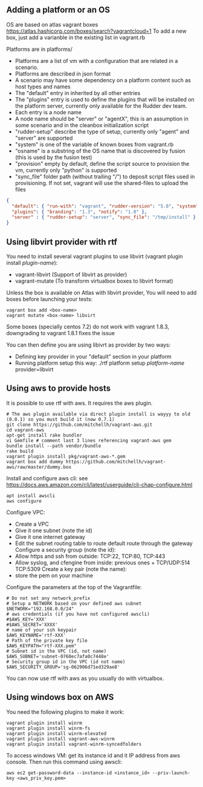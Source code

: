 Adding a platform or an OS
--------------------------
OS are based on atlas vagrant boxes https://atlas.hashicorp.com/boxes/search?vagrantcloud=1
To add a new box, just add a varianble in the existing list in vagrant.rb

Platforms are in platforms/

- Platforms are a list of vm with a configuration that are related in a scenario.
- Platforms are described in json format
- A scenario may have some dependency on a platform content such as host types and names
- The "default" entry in inherited by all other entries
- The "plugins" entry is used to define the plugins that will be installed on the platform server, currently only available for the Rudder dev team.
- Each entry is a node name
- A node name should be "server" or "agentX", this is an assumption in some scenario and in the cleanbox initialization script
- "rudder-setup" describe the type of setup, currently only "agent" and "server" are supported
- "system" is one of the variable of known boxes from vagrant.rb
- "osname" is a substring of the OS name that is discovered by fusion (this is used by the fusion test)
- "provision" empty by default, define the script source to provision the vm, currently only "python" is supported
- "sync_file" folder path (without trailing "/") to deposit script files used in provisioning. If not set, vagrant will use the shared-files to upload the files

```json
{
  "default": { "run-with": "vagrant", "rudder-version": "5.0", "system": "debian9", "inventory-os": "debian" },
  "plugins": { "branding": "1.3", "notify": "1.0" },
  "server" : { "rudder-setup": "server", "sync_file": "/tmp/install" }
}
```

Using libvirt provider with rtf
-------------------------------
You need to install several vagrant plugins to use libvirt (vagrant plugin install *plugin-name*):
- vagrant-libvirt (Support of libvirt as provider)
- vagrant-mutate (To transform virtualbox boxes to libvirt format)

Unless the box is available on Atlas with libvirt provider, You will need to add boxes before launching your tests:
```
vagrant box add <box-name>
vagrant mutate <box-name> libvirt
```
Some boxes (specially centos 7.2) do not work with vagrant 1.8.3, downgrading to vagrant 1.8.1 fixes the issue

You can then define you are using libivrt as provider by two ways:
- Defining key provider in your "default" section in your platform
- Running platform setup this way: ./rtf platform setup *platform-name*  provider=libvirt

Using aws to provide hosts
--------------------------

It is possible to use rtf with aws. It requires the aws plugin.
```
# The aws plugin available via direct plugin install is wayyy to old (0.0.1) so you must build it (now 0.7.1)
git clone https://github.com/mitchellh/vagrant-aws.git
cd vagrant-aws
apt-get install rake bundler
vi Gemfile # comment last 3 lines referencing vagrant-aws gem
bundle install --path vendor/bundle
rake build
vagrant plugin install pkg/vagrant-aws-*.gem
vagrant box add dummy https://github.com/mitchellh/vagrant-aws/raw/master/dummy.box
```

Install and configure aws cli: see https://docs.aws.amazon.com/cli/latest/userguide/cli-chap-configure.html
```
apt install awscli
aws configure
```

Configure VPC:
- Create a VPC
- Give it one subnet (note the id)
- Give it one internet gateway
- Edit the subnet routing table to route default route through the gateway
Configure a security group (note the id):
- Allow https and ssh from outside: TCP:22, TCP:80, TCP:443
- Allow syslog, and cfengine from inside: previous ones + TCP/UDP:514 TCP:5309
Create a key pair (note the name):
- store the pem on your machine

Configure the parameters at the top of the Vagrantfile:
```
# Do not set any network_prefix
# Setup a NETWORK based on your defined aws subnet
$NETWORK="192.168.0.0/24"
# aws credentials (if you have not configured awscli)
#$AWS_KEY='XXX'
#$AWS_SECRET='XXXX'
# name of your ssh keypair
$AWS_KEYNAME='rtf-XXX'
# Path of the private key file
$AWS_KEYPATH="rtf-XXX.pem"
# Subnet id in the VPC (id, not name)
$AWS_SUBNET='subnet-0760ec7afa0c7448e'
# Security group id in the VPC (id not name)
$AWS_SECURITY_GROUP='sg-062906d71ed329ae8'
```

You can now use rtf with aws as you usually do with virtualbox.

Using windows box on AWS
------------------------

You need the following plugins to make it work:

```
vagrant plugin install winrm
vagrant plugin install winrm-fs
vagrant plugin install winrm-elevated
vagrant plugin install vagrant-aws-winrm
vagrant plugin install vagrant-winrm-syncedfolders
```

To access windows VM: get its instance id and it IP address from aws console.
Then run this command using awscli: 
```
aws ec2 get-password-data --instance-id <instance_id> --priv-launch-key <aws_priv_key.pem>
```
